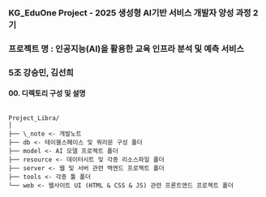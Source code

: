 ### KG_EduOne Project - 2025 생성형 AI기반 서비스 개발자 양성 과정 2기

### 프로젝트 명 : 인공지능(AI)을 활용한 교육 인프라 분석 및 예측 서비스
### 5조 강승민, 김선희

#### 00. 디렉토리 구성 및 설명

```

Project_Libra/  
│  
├── \_note <- 개발노트
├── db <- 테이블스페이스 및 쿼리문 구성 폴더  
├── model <- AI 모델 프로젝트 폴더  
├── resource <- 데이터시트 및 각종 리소스파일 폴더  
├── server <- 웹 및 서버 관련 백엔드 프로젝트 폴더  
├── tools <- 각종 툴 폴더  
└── web <- 웹사이트 UI (HTML & CSS & JS) 관련 프론트앤드 프로젝트 폴더  

```